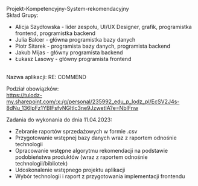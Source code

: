 Projekt-Kompetencyjny-System-rekomendacyjny<br>
Skład Grupy:<br>

<ul>
<li>Alicja Szydłowska - lider zespołu, UI/UX Designer, grafik, programistka frontend, programistka backend</li>
<li>Julia Balcer - główna programistka bazy danych</li>
<li>Piotr Sitarek - programista bazy danych, programista backend</li>
<li>Jakub Mijas - główny programista backend</li>
<li>Łukasz Lasowy - główny programista frontend</li>
</ul>

<br>Nazwa aplikacji: RE: COMMEND<br>
  
Podział obowiązków:<br>
https://tulodz-my.sharepoint.com/:x:/g/personal/235992_edu_p_lodz_pl/EcSV2J4s-8dNu_136lpFz1YBIFsfvNGltIc3ne9JzwetIA?e=NbIFnw

Zadania do wykonania do dnia 11.04.2023:
<ul>
<li>Zebranie raportów sprzedażowych w formie .csv</li>
<li>Przygotowanie wstępnej bazy danych wraz z raportem odnośnie technologii</li>
<li>Opracowanie wstępne algorytmu rekomendacji na podstawie podobieństwa produktów (wraz z raportem odnośnie technologii/bibliotek)</li>
<li>Udoskonalenie wstępnego projektu aplikacji</li>
<li>Wybór technologii i raport z przygotowania implementacji frontendu</li>
</ul>
